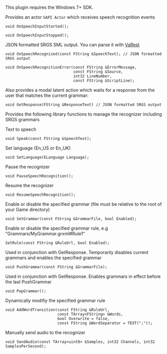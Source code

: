 This plugin requires the Windows 7+ SDK.

Provides an actor <code>SAPI Actor</code> which receives speech recognition events

    void OnSpeechInputStarted();

    void OnSpeechInputStopped();
 
JSON formatted SRGS SML output. You can parse it with [VaRest](https://github.com/ufna/VaRest)

    void OnSpeechRecognized(const FString &SpeechText); // JSON formatted SRGS output
 
    void OnSpeechRecognitionError(const FString &ErrorMessage, 
                                  const FString &Source, 
                                  int32 LineNumber, 
                                  const FString &ScriptLine);

Also provides a modal latent action which waits for a response from the user that matches the current grammar:  

    void GetResponse(FString &ResponseText) // JSON formatted SRGS output


Provides the following library functions to manage the recognizer including SRGS grammars

Text to speech

    void Speak(const FString &SpeechText);
    
Set language (En_US or En_UK)

    void SetLanguage(ELanguage Language);
    
Pause the recognizer

    void PauseSpeechRecognition();

Resume the recognizer

    void ResumeSpeechRecognition();

Enable or disable the specified grammar (file must be relative to the root of your Game directory)

    void SetGrammar(const FString &GrammarFile, bool Enabled);

Enable or disable the specified grammar rule, e.g "Grammars/MyGrammar.grxml#Rule1"

    SetRule(const FString &RuleUrl, bool Enabled);
    
Used in conjunction with GetResponse. Temporarily disables current grammars and enables the specified grammar

    void PushGrammar(const FString &GrammarFile);

Used in conjunction with GetResponse. Enables grammars in effect before the last PushGrammar
    
    void PopGrammar();

Dynamically modifiy the specified grammar rule

    void AddWordTransition(const FString &RuleUrl, 
                           const TArray<FString> &Words, 
                           bool Overwrite = false, 
                           const FString &WordSeparator = TEXT(";"));

Manually send audio to the recognizer

    void SendAudio(const TArray<uint8> &Samples, int32 Channels, int32 SamplesPerSecond);



